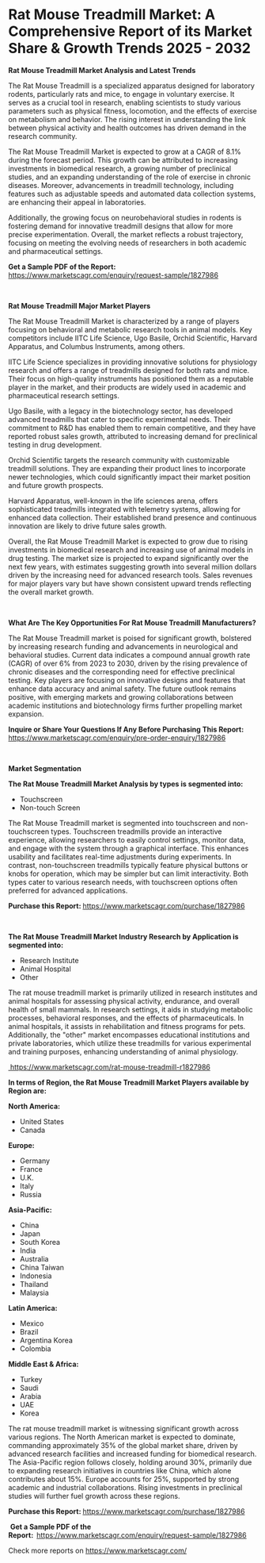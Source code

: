 <p><h1>Rat Mouse Treadmill Market: A Comprehensive Report of its Market Share & Growth Trends 2025 - 2032</h1></p><p><strong>Rat Mouse Treadmill Market Analysis and Latest Trends</strong></p>
<p><p>The Rat Mouse Treadmill is a specialized apparatus designed for laboratory rodents, particularly rats and mice, to engage in voluntary exercise. It serves as a crucial tool in research, enabling scientists to study various parameters such as physical fitness, locomotion, and the effects of exercise on metabolism and behavior. The rising interest in understanding the link between physical activity and health outcomes has driven demand in the research community.</p><p>The Rat Mouse Treadmill Market is expected to grow at a CAGR of 8.1% during the forecast period. This growth can be attributed to increasing investments in biomedical research, a growing number of preclinical studies, and an expanding understanding of the role of exercise in chronic diseases. Moreover, advancements in treadmill technology, including features such as adjustable speeds and automated data collection systems, are enhancing their appeal in laboratories. </p><p>Additionally, the growing focus on neurobehavioral studies in rodents is fostering demand for innovative treadmill designs that allow for more precise experimentation. Overall, the market reflects a robust trajectory, focusing on meeting the evolving needs of researchers in both academic and pharmaceutical settings.</p></p>
<p><strong>Get a Sample PDF of the Report:&nbsp;</strong> <a href="https://www.marketscagr.com/enquiry/request-sample/1827986?utm_campaign=2281&utm_medium=2&utm_source=Github&utm_content=ia&utm_term=28022025&utm_id=rat-mouse-treadmill">https://www.marketscagr.com/enquiry/request-sample/1827986</a></p>
<p>&nbsp;</p>
<p><strong>Rat Mouse Treadmill Major Market Players</strong></p>
<p><p>The Rat Mouse Treadmill Market is characterized by a range of players focusing on behavioral and metabolic research tools in animal models. Key competitors include IITC Life Science, Ugo Basile, Orchid Scientific, Harvard Apparatus, and Columbus Instruments, among others.</p><p>IITC Life Science specializes in providing innovative solutions for physiology research and offers a range of treadmills designed for both rats and mice. Their focus on high-quality instruments has positioned them as a reputable player in the market, and their products are widely used in academic and pharmaceutical research settings.</p><p>Ugo Basile, with a legacy in the biotechnology sector, has developed advanced treadmills that cater to specific experimental needs. Their commitment to R&D has enabled them to remain competitive, and they have reported robust sales growth, attributed to increasing demand for preclinical testing in drug development.</p><p>Orchid Scientific targets the research community with customizable treadmill solutions. They are expanding their product lines to incorporate newer technologies, which could significantly impact their market position and future growth prospects.</p><p>Harvard Apparatus, well-known in the life sciences arena, offers sophisticated treadmills integrated with telemetry systems, allowing for enhanced data collection. Their established brand presence and continuous innovation are likely to drive future sales growth.</p><p>Overall, the Rat Mouse Treadmill Market is expected to grow due to rising investments in biomedical research and increasing use of animal models in drug testing. The market size is projected to expand significantly over the next few years, with estimates suggesting growth into several million dollars driven by the increasing need for advanced research tools. Sales revenues for major players vary but have shown consistent upward trends reflecting the overall market growth.</p></p>
<p>&nbsp;</p>
<p><strong>What Are The Key Opportunities For Rat Mouse Treadmill Manufacturers?</strong></p>
<p><p>The Rat Mouse Treadmill market is poised for significant growth, bolstered by increasing research funding and advancements in neurological and behavioral studies. Current data indicates a compound annual growth rate (CAGR) of over 6% from 2023 to 2030, driven by the rising prevalence of chronic diseases and the corresponding need for effective preclinical testing. Key players are focusing on innovative designs and features that enhance data accuracy and animal safety. The future outlook remains positive, with emerging markets and growing collaborations between academic institutions and biotechnology firms further propelling market expansion.</p></p>
<p><strong>Inquire or Share Your Questions If Any Before Purchasing This Report:</strong> <a href="https://www.marketscagr.com/enquiry/pre-order-enquiry/1827986?utm_campaign=2281&utm_medium=2&utm_source=Github&utm_content=ia&utm_term=28022025&utm_id=rat-mouse-treadmill">https://www.marketscagr.com/enquiry/pre-order-enquiry/1827986</a></p>
<p>&nbsp;</p>
<p><strong>Market Segmentation</strong></p>
<p><strong>The Rat Mouse Treadmill Market Analysis by types is segmented into:</strong></p>
<p><ul><li>Touchscreen</li><li>Non-touch Screen</li></ul></p>
<p><p>The Rat Mouse Treadmill market is segmented into touchscreen and non-touchscreen types. Touchscreen treadmills provide an interactive experience, allowing researchers to easily control settings, monitor data, and engage with the system through a graphical interface. This enhances usability and facilitates real-time adjustments during experiments. In contrast, non-touchscreen treadmills typically feature physical buttons or knobs for operation, which may be simpler but can limit interactivity. Both types cater to various research needs, with touchscreen options often preferred for advanced applications.</p></p>
<p><strong>Purchase this Report:&nbsp;</strong><a href="https://www.marketscagr.com/purchase/1827986?utm_campaign=2281&utm_medium=2&utm_source=Github&utm_content=ia&utm_term=28022025&utm_id=rat-mouse-treadmill">https://www.marketscagr.com/purchase/1827986</a></p>
<p>&nbsp;</p>
<p><strong>The Rat Mouse Treadmill Market Industry Research by Application is segmented into:</strong></p>
<p><ul><li>Research Institute</li><li>Animal Hospital</li><li>Other</li></ul></p>
<p><p>The rat mouse treadmill market is primarily utilized in research institutes and animal hospitals for assessing physical activity, endurance, and overall health of small mammals. In research settings, it aids in studying metabolic processes, behavioral responses, and the effects of pharmaceuticals. In animal hospitals, it assists in rehabilitation and fitness programs for pets. Additionally, the "other" market encompasses educational institutions and private laboratories, which utilize these treadmills for various experimental and training purposes, enhancing understanding of animal physiology.</p></p>
<p><a href="https://www.marketscagr.com/rat-mouse-treadmill-r1827986?utm_campaign=2281&utm_medium=2&utm_source=Github&utm_content=ia&utm_term=28022025&utm_id=rat-mouse-treadmill">&nbsp;https://www.marketscagr.com/rat-mouse-treadmill-r1827986</a></p>
<p><strong>In terms of Region, the Rat Mouse Treadmill Market Players available by Region are:</strong></p>
<p>
    <p> <strong> North America: </strong>
        <ul>
            <li>United States</li>
            <li>Canada</li>
        </ul>
        </p> 
    <p> <strong> Europe: </strong>
        <ul>
            <li>Germany</li>
            <li>France</li>
            <li>U.K.</li>
            <li>Italy</li>
            <li>Russia</li>
        </ul>
        </p> 
    <p> <strong> Asia-Pacific: </strong>
        <ul>
            <li>China</li>
            <li>Japan</li>
            <li>South Korea</li>
            <li>India</li>
            <li>Australia</li>
            <li>China Taiwan</li>
            <li>Indonesia</li>
            <li>Thailand</li>
            <li>Malaysia</li>
        </ul>
        </p> 
    <p> <strong> Latin America: </strong>
        <ul>
            <li>Mexico</li>
            <li>Brazil</li>
            <li>Argentina Korea</li>
            <li>Colombia</li>
        </ul>
        </p> 
    <p> <strong> Middle East & Africa: </strong>
        <ul>
            <li>Turkey</li>
            <li>Saudi</li>
            <li>Arabia</li>
            <li>UAE</li>
            <li>Korea</li>
        </ul>
    </p>
    </p>
<p><p>The rat mouse treadmill market is witnessing significant growth across various regions. The North American market is expected to dominate, commanding approximately 35% of the global market share, driven by advanced research facilities and increased funding for biomedical research. The Asia-Pacific region follows closely, holding around 30%, primarily due to expanding research initiatives in countries like China, which alone contributes about 15%. Europe accounts for 25%, supported by strong academic and industrial collaborations. Rising investments in preclinical studies will further fuel growth across these regions.</p></p>
<p><strong>Purchase this Report: </strong><a href="https://www.marketscagr.com/purchase/1827986?utm_campaign=2281&utm_medium=2&utm_source=Github&utm_content=ia&utm_term=28022025&utm_id=rat-mouse-treadmill">https://www.marketscagr.com/purchase/1827986</a></p>
<p>&nbsp;<strong>Get a Sample PDF of the Report:&nbsp;&nbsp;</strong><a href="https://www.marketscagr.com/enquiry/request-sample/1827986?utm_campaign=2281&utm_medium=2&utm_source=Github&utm_content=ia&utm_term=28022025&utm_id=rat-mouse-treadmill">https://www.marketscagr.com/enquiry/request-sample/1827986</a></p>
<p><strong></strong></p>
<p>Check more reports on <a href="https://www.marketscagr.com/?utm_campaign=2281&utm_medium=2&utm_source=Github&utm_content=ia&utm_term=28022025&utm_id=rat-mouse-treadmill">https://www.marketscagr.com/</a></p>